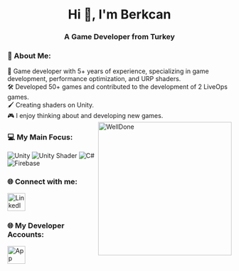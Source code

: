 <h1 align="center">Hi 👋, I'm Berkcan</h1>
<h3 align="center">A Game Developer from Turkey</h3>
 
<h3>💫 About Me:</h3>
🎯 Game developer with 5+ years of experience, specializing in game development, performance optimization, and URP shaders.<br>🛠️ Developed 50+ games and contributed to the development of 2 LiveOps games.<br>🖌️ Creating shaders on Unity. <br>🎮 I enjoy thinking about and developing new games.
<img align="right" width=300px alt="WellDone" src="https://media2.giphy.com/media/v1.Y2lkPTc5MGI3NjExOHE1bGR6ZzN6cmI1MXh1YmM4OGdqNTZybWkxNG9kYW4wcGtkdmt0ZCZlcD12MV9pbnRlcm5hbF9naWZfYnlfaWQmY3Q9Zw/RbtJJPft2P7rcpbBdb/giphy.gif" />

<h3>💻 My Main Focus:</h3>
<p>
  <img src="https://img.shields.io/badge/unity-%23000000.svg?style=for-the-badge&logo=unity&logoColor=white" alt="Unity">
  <img src="https://img.shields.io/badge/Shader-5C2D91?style=for-the-badge&logo=unity&logoColor=white" alt="Unity Shader">
  <img src="https://img.shields.io/badge/c%23-%23239120.svg?style=for-the-badge&logo=csharp&logoColor=white" alt="C#">
  <img src="https://img.shields.io/badge/firebase-%23039BE5.svg?style=for-the-badge&logo=firebase" alt="Firebase">
</p>

<h3> 🌐 Connect with me:</h3>
<p>
  <a href="https://www.linkedin.com/in/berkcan-karabulut-3ba121145/">
    <img src="https://skillicons.dev/icons?i=linkedin" alt="LinkedIn" width="40px" />
  </a>
</p>

<h3> 🌐 My Developer Accounts:</h3>
<p>
  <a href="https://apps.apple.com/tr/developer/berkcan-karabulut/id1503022996?l=tr">
    <img src="https://skillicons.dev/icons?i=apple" alt="App Store" width="40px" />
  </a>
</p>

<!-- Proudly created with GPRM ( https://gprm.itsvg.in ) -->
